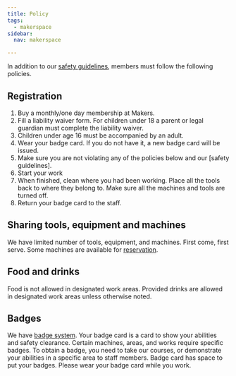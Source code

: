 ```yaml
---
title: Policy
tags:
  - makerspace
sidebar:
  nav: makerspace

---
```


In addition to our [safety guidelines](../safety), members must follow the
following policies.

## Registration

1. Buy a monthly/one day membership at Makers.
1. Fill a liability waiver form. For children under 18 a parent or
   legal guardian must complete the liability waiver.
1. Children under age 16 must be accompanied by an adult.
1. Wear your badge card. If you do not have it, a new badge card will be
   issued.
1. Make sure you are not violating any of the policies below and our [safety
   guidelines].
1. Start your work
1. When finished, clean where you had been working. Place all the tools back
   to where they belong to. Make sure all the machines and tools are turned
   off.
1. Return your badge card to the staff.

## Sharing tools, equipment and machines

We have limited number of tools, equipment, and machines. First come, first
serve. Some machines are available for [reservation](reservation).

## Food and drinks

Food is not allowed in designated work areas.  Provided drinks are allowed in
designated work areas unless otherwise noted.

## Badges

We have [badge system](badge). Your badge card is a card to show your
abilities and safety clearance. Certain machines, areas, and works require
specific badges. To obtain a badge, you need to take our courses, or
demonstrate your abilities in a specific area to staff members. Badge card has
space to put your badges. Please wear your badge card while you work.
